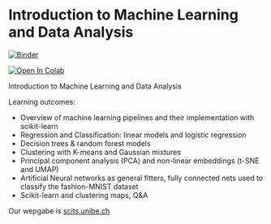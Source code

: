 # Introduction to Machine Learning and Data Analysis
[![Binder](https://mybinder.org/badge_logo.svg)](https://mybinder.org/v2/gh/neworldemancer/DSF5/master)

[![Open In Colab](https://colab.research.google.com/assets/colab-badge.svg)](https://colab.research.google.com/github/neworldemancer/DSF5)


Introduction to Machine Learning and Data Analysis

Learning outcomes:


* Overview of machine learning pipelines and their implementation with scikit-learn
* Regression and Classification: linear models and logistic regression
* Decision trees & random forest models
* Clustering with K-means and Gaussian mixtures
* Principal component analysis (PCA) and non-linear embeddings (t-SNE and UMAP)
* Artificial Neural networks as general fitters, fully connected nets used to classify the fashion-MNIST dataset
* Scikit-learn and clustering maps, Q&A

Our wepgabe is [scits.unibe.ch](http://scits.unibe.ch)
